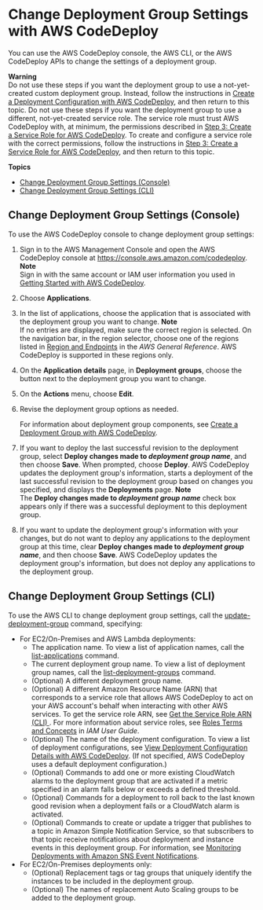 # Change Deployment Group Settings with AWS CodeDeploy<a name="deployment-groups-edit"></a>

You can use the AWS CodeDeploy console, the AWS CLI, or the AWS CodeDeploy APIs to change the settings of a deployment group\.

**Warning**  
Do not use these steps if you want the deployment group to use a not\-yet\-created custom deployment group\. Instead, follow the instructions in [Create a Deployment Configuration with AWS CodeDeploy](deployment-configurations-create.md), and then return to this topic\. Do not use these steps if you want the deployment group to use a different, not\-yet\-created service role\. The service role must trust AWS CodeDeploy with, at minimum, the permissions described in [Step 3: Create a Service Role for AWS CodeDeploy](getting-started-create-service-role.md)\. To create and configure a service role with the correct permissions, follow the instructions in [Step 3: Create a Service Role for AWS CodeDeploy](getting-started-create-service-role.md), and then return to this topic\.

**Topics**
+ [Change Deployment Group Settings \(Console\)](#deployment-groups-edit-console)
+ [Change Deployment Group Settings \(CLI\)](#deployment-groups-edit-cli)

## Change Deployment Group Settings \(Console\)<a name="deployment-groups-edit-console"></a>

To use the AWS CodeDeploy console to change deployment group settings:

1. Sign in to the AWS Management Console and open the AWS CodeDeploy console at [https://console\.aws\.amazon\.com/codedeploy](https://console.aws.amazon.com/codedeploy)\.
**Note**  
Sign in with the same account or IAM user information you used in [Getting Started with AWS CodeDeploy](getting-started-codedeploy.md)\.

1. Choose **Applications**\.

1. In the list of applications, choose the application that is associated with the deployment group you want to change\.
**Note**  
If no entries are displayed, make sure the correct region is selected\. On the navigation bar, in the region selector, choose one of the regions listed in [Region and Endpoints](http://docs.aws.amazon.com/general/latest/gr/rande.html#codedeploy_region) in the *AWS General Reference*\. AWS CodeDeploy is supported in these regions only\.

1. On the **Application details** page, in **Deployment groups**, choose the button next to the deployment group you want to change\.

1. On the **Actions** menu, choose **Edit**\.

1. Revise the deployment group options as needed\.

   For information about deployment group components, see [Create a Deployment Group with AWS CodeDeploy](deployment-groups-create.md)\.

1. If you want to deploy the last successful revision to the deployment group, select **Deploy changes made to *deployment group name***, and then choose **Save**\. When prompted, choose **Deploy**\. AWS CodeDeploy updates the deployment group's information, starts a deployment of the last successful revision to the deployment group based on changes you specified, and displays the **Deployments** page\.
**Note**  
The **Deploy changes made to *deployment group name*** check box appears only if there was a successful deployment to this deployment group\.

1. If you want to update the deployment group's information with your changes, but do not want to deploy any applications to the deployment group at this time, clear **Deploy changes made to *deployment group name***, and then choose **Save**\. AWS CodeDeploy updates the deployment group's information, but does not deploy any applications to the deployment group\.

## Change Deployment Group Settings \(CLI\)<a name="deployment-groups-edit-cli"></a>

To use the AWS CLI to change deployment group settings, call the [update\-deployment\-group](http://docs.aws.amazon.com/cli/latest/reference/deploy/update-deployment-group.html) command, specifying:
+ For EC2/On\-Premises and AWS Lambda deployments:
  + The application name\. To view a list of application names, call the [list\-applications](http://docs.aws.amazon.com/cli/latest/reference/deploy/list-applications.html) command\.
  + The current deployment group name\. To view a list of deployment group names, call the [list\-deployment\-groups](http://docs.aws.amazon.com/cli/latest/reference/deploy/list-deployment-groups.html) command\.
  + \(Optional\) A different deployment group name\.
  + \(Optional\) A different Amazon Resource Name \(ARN\) that corresponds to a service role that allows AWS CodeDeploy to act on your AWS account's behalf when interacting with other AWS services\. To get the service role ARN, see [Get the Service Role ARN \(CLI\) ](getting-started-create-service-role.md#getting-started-get-service-role-cli)\. For more information about service roles, see [Roles Terms and Concepts](http://docs.aws.amazon.com/IAM/latest/UserGuide/cross-acct-access.html) in *IAM User Guide*\.
  + \(Optional\) The name of the deployment configuration\. To view a list of deployment configurations, see [View Deployment Configuration Details with AWS CodeDeploy](deployment-configurations-view-details.md)\. \(If not specified, AWS CodeDeploy uses a default deployment configuration\.\)
  + \(Optional\) Commands to add one or more existing CloudWatch alarms to the deployment group that are activated if a metric specified in an alarm falls below or exceeds a defined threshold\.
  + \(Optional\) Commands for a deployment to roll back to the last known good revision when a deployment fails or a CloudWatch alarm is activated\.
  + \(Optional\) Commands to create or update a trigger that publishes to a topic in Amazon Simple Notification Service, so that subscribers to that topic receive notifications about deployment and instance events in this deployment group\. For information, see [Monitoring Deployments with Amazon SNS Event Notifications](monitoring-sns-event-notifications.md)\.
+ For EC2/On\-Premises deployments only:
  + \(Optional\) Replacement tags or tag groups that uniquely identify the instances to be included in the deployment group\.
  + \(Optional\) The names of replacement Auto Scaling groups to be added to the deployment group\.